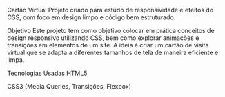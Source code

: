Cartão Virtual
Projeto criado para estudo de responsividade e efeitos do CSS, com foco em design limpo e código bem estruturado.

Objetivo
Este projeto tem como objetivo colocar em prática conceitos de design responsivo utilizando CSS, bem como explorar animações e transições em elementos de um site. A ideia é criar um cartão de visita virtual que se adapta a diferentes tamanhos de tela de maneira eficiente e limpa.

Tecnologias Usadas
HTML5

CSS3 (Media Queries, Transições, Flexbox)
